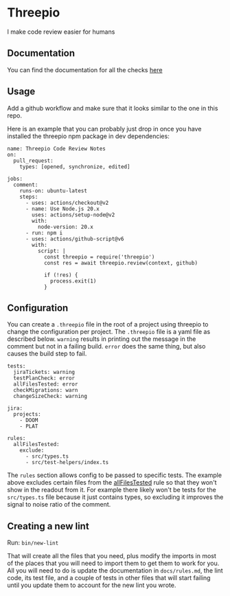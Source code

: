 # Threepio

I make code review easier for humans

## Documentation

You can find the documentation for all the checks [here](docs/rules.md)

## Usage

Add a github workflow and make sure that it looks similar to the one in this repo.

Here is an example that you can probably just drop in once you have installed the
threepio npm package in dev dependencies:

```
name: Threepio Code Review Notes
on:
  pull_request:
    types: [opened, synchronize, edited]

jobs:
  comment:
    runs-on: ubuntu-latest
    steps:
      - uses: actions/checkout@v2
      - name: Use Node.js 20.x
        uses: actions/setup-node@v2
        with:
          node-version: 20.x
      - run: npm i
      - uses: actions/github-script@v6
        with:
          script: |
            const threepio = require('threepio')
            const res = await threepio.review(context, github)

            if (!res) {
              process.exit(1)
            }
```

## Configuration

You can create a `.threepio` file in the root of a project using threepio to change the
configuration per project. The `.threepio` file is a yaml file as described below.
`warning` results in printing out the message in the comment but not in a failing
build. `error` does the same thing, but also causes the build step to fail.

```
tests:
  jiraTickets: warning
  testPlanCheck: error
  allFilesTested: error
  checkMigrations: warn
  changeSizeCheck: warning

jira:
  projects:
    - DOOM
    - PLAT

rules:
  allFilesTested:
    exclude:
      - src/types.ts
      - src/test-helpers/index.ts
```

The `rules` section allows config to be passed to specific tests. The example
above excludes certain files from the [allFilesTested](docs/rules.md#all-files-tested)
rule so that they won't show in the readout from it. For example there likely
won't be tests for the `src/types.ts` file because it just contains types, so
excluding it improves the signal to noise ratio of the comment.

## Creating a new lint

Run: `bin/new-lint`

That will create all the files that you need, plus modify the imports in most of
the places that you will need to import them to get them to work for you. All you
will need to do is update the documentation in `docs/rules.md`, the lint code,
its test file, and a couple of tests in other files that will start failing until
you update them to account for the new lint you wrote.
